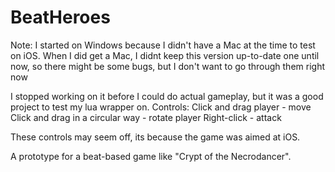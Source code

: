 # BeatHeroes

Note: I started on Windows because I didn't have a Mac at the time to test on iOS.
When I did get a Mac, I didnt keep this version up-to-date one until now, so there might be some bugs, but I don't want to go through them right now

I stopped working on it before I could do actual gameplay, but it was a good project to test my lua wrapper on.
Controls:
Click and drag player - move
Click and drag in a circular way - rotate player
Right-click - attack

These controls may seem off, its because the game was aimed at iOS.

A prototype for a beat-based game like "Crypt of the Necrodancer".
